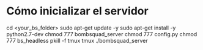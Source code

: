 # Cómo inicializar el servidor
cd <your_bs_folder>
sudo apt-get update -y
sudo apt-get install -y python2.7-dev
chmod 777 bombsquad_server
chmod 777 config.py
chmod 777 bs_headless
pkill -f tmux
tmux
./bombsquad_server
